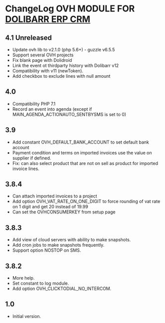 # ChangeLog OVH MODULE FOR <a href="https://www.dolibarr.org">DOLIBARR ERP CRM</a>

## 4.1 Unreleased

* Update ovh lib to v2.1.0 (php 5.6+) - guzzle v6.5.5
* Support several OVH projects
* Fix blank page with Dolidroid
* Link the event ot thirdparty history with Dolibarr v12 
* Compatibility with v11 (newToken).
* Add checkbox to exclude lines with null amount

## 4.0

* Compatibility PHP 7.1
* Record an event into agenda (except if MAIN_AGENDA_ACTIONAUTO_SENTBYSMS is set to 0)

## 3.9

* Add constant OVH_DEFAULT_BANK_ACCOUNT to set default bank account
* Payment condition and terms on imported invoices use the value on supplier if defined.
* Fix: can also select product that are not on sell as product for imported invoice lines.

## 3.8.4

* Can attach imported invoices to a project
* Add option OVH_VAT_RATE_ON_ONE_DIGIT to force rounding of vat rate on 1 digit and get 20 instead of 19.99
* Can set the OVHCONSUMERKEY from setup page

## 3.8.3

* Add view of cloud servers with ability to make snapshots.
* Add cron jobs to make snapshots frequently.
* Support option NOSTOP on SMS.

## 3.8.2

* More help.
* Set constant to log module.
* Add option OVH_CLICKTODIAL_NO_INTERCOM.

## 1.0

* Initial version.